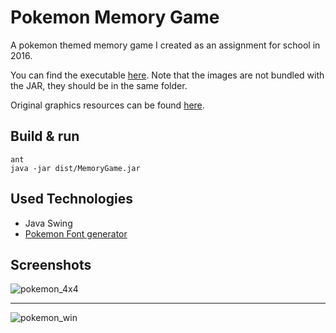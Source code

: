 # Pokemon Memory Game

A pokemon themed memory game I created as an assignment for school in 2016.

You can find the executable [here][dist_folder]. Note that the images are not bundled with the JAR, they should be in the same folder.

Original graphics resources can be found [here][resources_folder].

## Build & run

```
ant
java -jar dist/MemoryGame.jar
```

## Used Technologies
  - Java Swing
  - [Pokemon Font generator](http://fontmeme.com/pokemon-font/)


## Screenshots

![pokemon_4x4](https://cloud.githubusercontent.com/assets/19559023/18007669/49a0185a-6ba5-11e6-97d7-886142145a58.png)

---

![pokemon_win](https://cloud.githubusercontent.com/assets/19559023/18007670/49b658d6-6ba5-11e6-9932-39f2f7fec9f5.png)

[resources_folder]: https://github.com/csirmazbendeguz/Pokemon-Memory-Game/tree/master/img/resources
[dist_folder]: https://github.com/csirmazbendeguz/Pokemon-Memory-Game/tree/master/dist